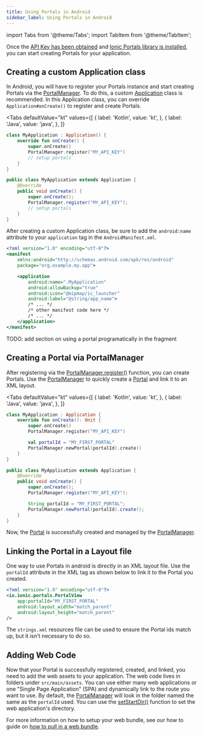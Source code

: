 ```yaml
---
title: Using Portals in Android
sidebar_label: Using Portals in Android
---
```


import Tabs from '@theme/Tabs';
import TabItem from '@theme/TabItem';

Once the [API Key has been obtained](./guide#signup) and [Ionic Portals library is installed](./guide#install), you can start creating Portals for your application.

## Creating a custom Application class

In Android, you will have to register your Portals instance and start creating Portals via the [PortalManager](../reference/android/portal-manager). To do this, a custom [Application](https://developer.android.com/reference/android/app/Application) class is recommended. In this Application class, you can override `Application#onCreate()` to register and create Portals.

<Tabs 
    defaultValue="kt" 
    values={[
        { label: 'Kotlin', value: 'kt', },
        { label: 'Java', value: 'java', },
    ]}
>
<TabItem value="kt">

```kotlin title=MyApplication.kt
class MyApplication : Application() {
    override fun onCreate() {
        super.onCreate()
        PortalManager.register("MY_API_KEY")
        // setup portals
    }
}
```

</TabItem>
<TabItem value="java">

```java title=MyApplication.java
public class MyApplication extends Application {
    @Override
    public void onCreate() {
        super.onCreate();
        PortalManager.register("MY_API_KEY");
        // setup portals
    }
}
``` 

</TabItem>
</Tabs>

After creating a custom Application class, be sure to add the `android:name` attribute to your `application` tag in the `AndroidManifest.xml`.

```xml title=AndroidManifest.xml {7}
<?xml version="1.0" encoding="utf-8"?>
<manifest
    xmlns:android="http://schemas.android.com/apk/res/android"
    package="org.example.my.app">

    <application
        android:name=".MyApplication"
        android:allowBackup="true"
        android:icon="@mipmap/ic_launcher"
        android:label="@string/app_name">
        /* ... */
        /* other manifest code here */
        /* ... */
    </application>
</manifest>  
```

TODO: add section on using a portal programatically in the fragment

## Creating a Portal via PortalManager

After registering via the [PortalManager.register()](../reference/android/portal-manager#register) function, you can create Portals. Use the [PortalManager](../reference/android/portal-manager) to quickly create a [Portal](../reference/android/portal) and link it to an XML layout.

<Tabs 
    defaultValue="kt" 
    values={[
        { label: 'Kotlin', value: 'kt', },
        { label: 'Java', value: 'java', },
    ]}
>
<TabItem value="kt">

```kotlin
class MyApplication : Application {
    override fun onCreate(): Unit {
        super.onCreate()
        PortalManager.register("MY_API_KEY")

        val portalId = "MY_FIRST_PORTAL"
        PortalManager.newPortal(portalId).create()
    }
}
```

</TabItem>
<TabItem value="java">

```java
public class MyApplication extends Application {
    @Override
    public void onCreate() {
        super.onCreate();
        PortalManager.register("MY_API_KEY");

        String portalId = "MY_FIRST_PORTAL";
        PortalManager.newPortal(portalId).create();
    }
}
``` 

</TabItem>
</Tabs>

Now, the [Portal](../reference/android/portal) is successfully created and managed by the [PortalManager](../reference/android/portal-manager).

## Linking the Portal in a Layout file

One way to use Portals in android is directly in an XML layout file. Use the `portalId` attribute in the XML tag as shown below to link it to the Portal you created.

```xml
<?xml version="1.0" encoding="utf-8"?>
<io.ionic.portals.PortalView
    app:portalId="MY_FIRST_PORTAL"
    android:layout_width="match_parent"
    android:layout_height="match_parent"
/>
```

The `strings.xml` resources file can be used to ensure the Portal ids match up, but it isn't necessary to do so.

## Adding Web Code

Now that your Portal is successfully registered, created, and linked, you need to add the web assets to your application. The web code lives in folders under `src/main/assets`. You can use either many web applications or one "Single Page Application" (SPA) and dynamically link to the route you want to use. By default, the [PortalManager](../reference/android/portal-manager) will look in the folder named the same as the `portalId` used. You can use the [setStartDir()](../reference/android/portal-builder#setStartDir) function to set the web application's directory.

For more information on how to setup your web bundle, see our how to guide on [how to pull in a web bundle](../how-to/pull-in-web-bundle).
